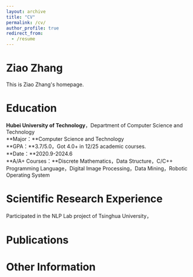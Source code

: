 ```yaml
---
layout: archive
title: "CV"
permalink: /cv/
author_profile: true
redirect_from:
  - /resume
---
```


# Ziao Zhang

This is Ziao Zhang's homepage.

Education
======

**Hubei University of Technology**，Department of Computer Science and Technology  
**Major：**Computer Science and Technology  
**GPA：**3.7/5.0，Got 4.0+ in 12/25 academic courses.  
**Date：**2020.9-2024.6  
**A/A+ Courses：**Discrete Mathematics，Data Structure，C/C++ Programming Language，Digital Image Processing，Data Mining，Robotic Operating System  

Scientific Research Experience
======

Participated in the NLP Lab project of Tsinghua University，



Publications
======



# Other Information
